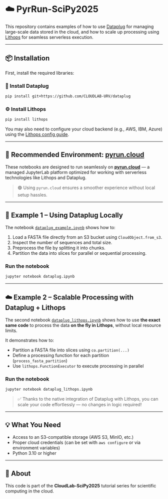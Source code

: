 # ☁️ PyrRun-SciPy2025

This repository contains examples of how to use [Dataplug](https://github.com/CLOUDLAB-URV/dataplug) for managing large-scale data stored in the cloud, and how to scale up processing using [Lithops](https://github.com/lithops-cloud/lithops) for seamless serverless execution.

---

## 📦 Installation

First, install the required libraries:

### 🔌 Install Dataplug

```bash
pip install git+https://github.com/CLOUDLAB-URV/dataplug
```

### ⚙️ Install Lithops

```bash
pip install lithops
```

You may also need to configure your cloud backend (e.g., AWS, IBM, Azure) using the [Lithops config guide](https://github.com/lithops-cloud/lithops#configuration).

---

## 🧪 Recommended Environment: [pyrun.cloud](https://pyrun.cloud)

These notebooks are designed to run seamlessly on **[pyrun.cloud](https://pyrun.cloud)** — a managed JupyterLab platform optimized for working with serverless technologies like Lithops and Dataplug.

> 🟢 Using `pyrun.cloud` ensures a smoother experience without local setup hassles.

---

## 📁 Example 1 – Using Dataplug Locally

The notebook [`dataplug_example.ipynb`](dataplug:example.ipynb) shows how to:

1. Load a FASTA file directly from an S3 bucket using `CloudObject.from_s3`.
2. Inspect the number of sequences and total size.
3. Preprocess the file by splitting it into chunks.
4. Partition the data into slices for parallel or sequential processing.

### Run the notebook

```bash
jupyter notebook dataplug.ipynb
```

---

## ☁️ Example 2 – Scalable Processing with Dataplug + Lithops

The second notebook [`dataplug_lithops.ipynb`](dataplug_lithops:example.ipynb) shows how to use **the exact same code** to process the data **on the fly in Lithops**, without local resource limits.

It demonstrates how to:

- Partition a FASTA file into slices using `co.partition(...)`
- Define a processing function for each partition (`process_fasta_partition`)
- Use `lithops.FunctionExecutor` to execute processing in parallel

### Run the notebook

```bash
jupyter notebook dataplug_lithops.ipynb
```

> ✅ Thanks to the native integration of Dataplug with Lithops, you can scale your code effortlessly — no changes in logic required!

---

## 💡 What You Need

- Access to an S3-compatible storage (AWS S3, MinIO, etc.)
- Proper cloud credentials (can be set with `aws configure` or via environment variables)
- Python 3.10 or higher

---

## 📣 About

This code is part of the **CloudLab-SciPy2025** tutorial series for scientific computing in the cloud.
